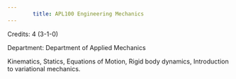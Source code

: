 ```yaml
---
        title: APL100 Engineering Mechanics
---
```

Credits: 4 (3-1-0)

Department: Department of Applied Mechanics

Kinematics, Statics, Equations of Motion, Rigid body dynamics, Introduction to variational mechanics.